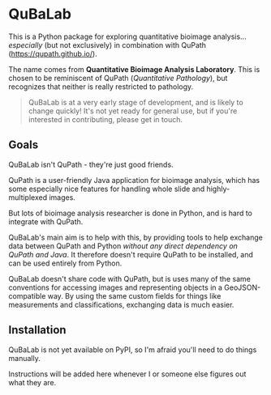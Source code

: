 # QuBaLab

This is a Python package for exploring quantitative bioimage analysis... *especially* (but not exclusively) in 
combination with QuPath (https://qupath.github.io/).

The name comes from **Quantitative Bioimage Analysis Laboratory**.
This is chosen to be reminiscent of QuPath (*Quantitative Pathology*), but recognizes that neither is really restricted
to pathology.

> QuBaLab is at a very early stage of development, and is likely to change quickly!
> It's not yet ready for general use, but if you're interested in contributing, please get in touch.

## Goals

QuBaLab isn't QuPath - they're just good friends.

QuPath is a user-friendly Java application for bioimage analysis, which has some especially nice features for handling 
whole slide and highly-multiplexed images.

But lots of bioimage analysis researcher is done in Python, and is hard to integrate with QuPath.

QuBaLab's main aim is to help with this, by providing tools to help exchange data between QuPath and Python *without 
any direct dependency on QuPath and Java*.
It therefore doesn't require QuPath to be installed, and can be used entirely from Python.

QuBaLab doesn't share code with QuPath, but is uses many of the same conventions for accessing images and representing 
objects in a GeoJSON-compatible way.
By using the same custom fields for things like measurements and classifications, exchanging data is much easier.


## Installation

QuBaLab is not yet available on PyPI, so I'm afraid you'll need to do things manually.

Instructions will be added here whenever I or someone else figures out what they are.